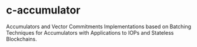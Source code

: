 # c-accumulator
Accumulators and Vector Commitments
Implementations based on Batching Techniques for Accumulators with Applications to IOPs and Stateless Blockchains.
